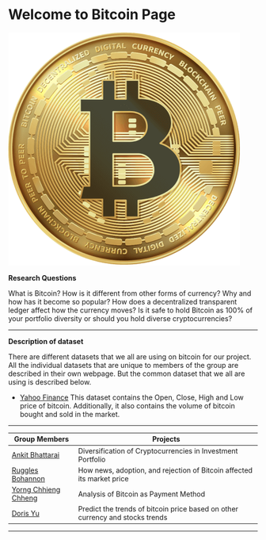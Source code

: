 # Welcome to Bitcoin Page

![](bitcoin1.png)

**Research Questions**

What is Bitcoin? How is it different from other forms of currency? Why and how has it become so popular? How does a decentralized transparent ledger affect how the currency moves?
Is it safe to hold Bitcoin as 100% of your portfolio diversity or should you hold diverse cryptocurrencies?

---


**Description of dataset**

There are different datasets that we all are using on bitcoin for our project. All the individual datasets that are unique to members of the group are described in
their own webpage. But the common dataset that we all are using is described below.

* [Yahoo Finance](https://finance.yahoo.com/quote/BTC-USD/history/?guce_referrer=aHR0cHM6Ly93d3cuZ29vZ2xlLmNvbS8&guce_referrer_sig=AQAAAE1iTQEM3gqle4ifIZ0FxmNSrO2jLU8jHDLYEnM4DGZk4dCEd-VhKRedEtXl6B3t2wj_eoseVG3MVLDWtXR5JAlz3aI6aQAheKcsaQTuFuWYKJvZPD2RdG3mC41_VtyVCE2slSvx_iqysSqDrh8KBvPb6GpvOmdGVTfFMCBkWE0E&guccounter=2)
  This dataset contains the Open, Close, High and Low price of bitcoin. Additionally, it also contains the volume of bitcoin bought and sold in the market.

---

Group Members                | Projects
-----------------------------|------------------------------------------------------------
[Ankit Bhattarai](Ankit)     | Diversification of Cryptocurrencies in Investment Portfolio
[Ruggles Bohannon](Ruggles)  | How news, adoption, and rejection of Bitcoin affected its market price
[Yorng Chhieng Chheng](Yorng)| Analysis of Bitcoin as Payment Method
[Doris Yu](Doris)            | Predict the trends of bitcoin price based on other currency and stocks trends

---

